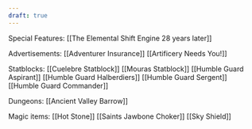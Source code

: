 ```yaml
---
draft: true
---
```

Special Features:
[[The Elemental Shift Engine 28 years later]]

Advertisements:
[[Adventurer Insurance]]
[[Artificery Needs You!]]

Statblocks:
[[Cuelebre Statblock]]
[[Mouras Statblock]]
[[Humble Guard Aspirant]]
[[Humble Guard Halberdiers]]
[[Humble Guard Sergent]]
[[Humble Guard Commander]]

Dungeons:
[[Ancient Valley Barrow]]

Magic items:
[[Hot Stone]]
[[Saints Jawbone Choker]]
[[Sky Shield]]
